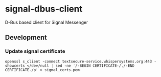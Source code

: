 # signal-dbus-client
D-Bus based client for Signal Messenger

## Development
### Update signal certificate
`openssl s_client -connect textsecure-service.whispersystems.org:443 -showcerts </dev/null | sed -ne '/-BEGIN CERTIFICATE-/,/-END CERTIFICATE-/p' > signal_certs.pem`
